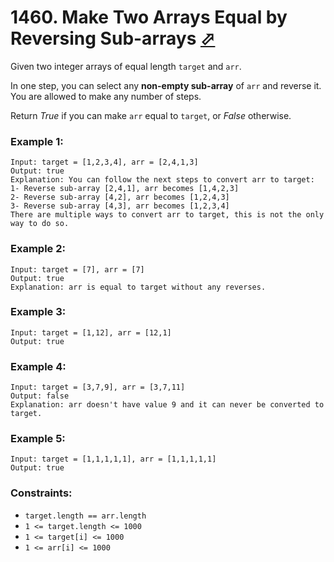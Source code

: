 # 1460. Make Two Arrays Equal by Reversing Sub-arrays [⬀](https://leetcode.com/problems/make-two-arrays-equal-by-reversing-sub-arrays/)

Given two integer arrays of equal length `target` and `arr`.

In one step, you can select any **non-empty sub-array** of `arr` and reverse it. You are allowed to make any number of steps.

Return *True* if you can make `arr` equal to `target`, or *False* otherwise.

### Example 1:
```
Input: target = [1,2,3,4], arr = [2,4,1,3]
Output: true
Explanation: You can follow the next steps to convert arr to target:
1- Reverse sub-array [2,4,1], arr becomes [1,4,2,3]
2- Reverse sub-array [4,2], arr becomes [1,2,4,3]
3- Reverse sub-array [4,3], arr becomes [1,2,3,4]
There are multiple ways to convert arr to target, this is not the only way to do so.
```

### Example 2:
```
Input: target = [7], arr = [7]
Output: true
Explanation: arr is equal to target without any reverses.
```

### Example 3:
```
Input: target = [1,12], arr = [12,1]
Output: true
```

### Example 4:
```
Input: target = [3,7,9], arr = [3,7,11]
Output: false
Explanation: arr doesn't have value 9 and it can never be converted to target.
```

### Example 5:
```
Input: target = [1,1,1,1,1], arr = [1,1,1,1,1]
Output: true
```

### Constraints:

- `target.length == arr.length`
- `1 <= target.length <= 1000`
- `1 <= target[i] <= 1000`
- `1 <= arr[i] <= 1000`
